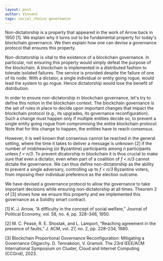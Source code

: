 ```yaml
---
layout: post
author: Vincent
tags: social_choice governance
---
```


Non-dictatorship is a property that appeared in the work of Arrow back in 1950 [1]. We explain why it turns out to be fundamental property for today's blockchain governance. We then explain how one can devise a governance protocol that ensures this property.

Non-dictatorship is vital to the existence of a blockchain governance. In particular, not ensuring this property would simply defeat the purpose of the blockchain. A blockchain is implemented in a distributed fashion to tolerate isolated failures. The service is provided despite the failure of one of its node. With a dictator, a single individual or entity going rogue, would lead the system to go rogue. Hence dictatorship would lose the benefit of distribution.

In order to ensure non-dictatorship in blockchain governance, let's try to define this notion in the blockchain context. The blockchain governance is the set of rules in place to decide upon important changes that impact the blockchain protocol (e.g., its upgrades, its governance reconfiguration).  Such a change must happen only if multiple entities decide so, to prevent a single entity going rogue from compromising the entire blockchain protocol. Note that for this change to happen, the entities have to reach consensus. 

However, it is well known that consensus cannot be reached in the general setting, where the time it takes to deliver a message is unknown [2] if the number of misbheaving (or Byzantine) participants among n participants unless <i>f < n/3</i>. To prevent dicatorship in blockchain it is thus crucial to make sure that even a dictator, even when part of a coalition of <i>f < n/3</i> cannot dictate the governance. We can thus define non-dictatorship as the ability to prevent a single adversary, controlling up to <i>f < n/3</i> Byzantine voters, from imposing their individual preference as the election outcome.

We have devised a governance protocol to allow the governance to take important decisions while ensuring non-dictatorship at all times. Theorem 2 of [3] shows how we ensure this property and we implemented this governance as a Solidity smart contract.

[1]  K. J. Arrow, “A difficulty in the concept of social welfare,” Journal of Political Economy, vol. 58, no. 4, pp. 328–346, 1950.

[2] M. C. Pease, R. E. Shostak, and L. Lamport, “Reaching agreement in the presence of faults,” J. ACM, vol. 27, no. 2, pp. 228–234, 1980.

[3] Blockchain Proportional Governance Reconfiguration: Mitigating a Governance Oligarchy. D. Tennakoon, V. Gramoli. The 23rd IEEE/ACM International Symposium on Cluster, Cloud and Internet Computing (CCGrid), 2023.
